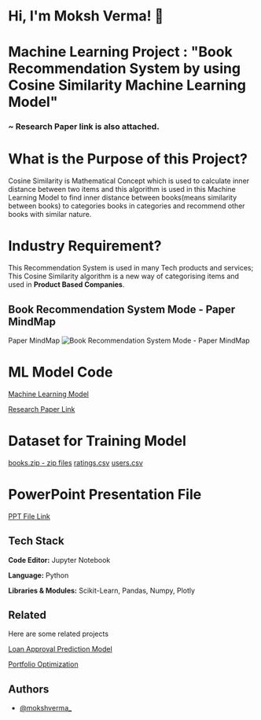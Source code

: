 # Hi, I'm Moksh Verma! 👋


# Machine Learning Project : "Book Recommendation System by using Cosine Similarity Machine Learning Model"
### ~ Research Paper link is also attached.


# What is the Purpose of this Project?

Cosine Similarity is Mathematical Concept which is used to calculate inner distance between two items and this algorithm is used in this Machine Learning Model to find inner distance between books(means similarity between books) to categories books in categories and recommend other books with similar nature.

# Industry Requirement?

This Recommendation System is used in many Tech products and services; This Cosine Similarity algorithm is a new way of categorising items and used in **Product Based Companies**.

## Book Recommendation System Mode - Paper MindMap

Paper MindMap
![Book Recommendation System Mode - Paper MindMap](https://github.com/mokshverma-dev/book-recommendation-system/blob/main/Book%20Recommendation%20System%20-%20Paper%20MindMap.png)

# ML Model Code

[Machine Learning Model](https://github.com/mokshverma-dev/book-recommendation-system/blob/main/book-recommender-system.ipynb)

[Research Paper Link](https://ijrpr.com/uploads/V5ISSUE5/IJRPR28293.pdf)

# Dataset for Training Model

[books.zip - zip files](https://github.com/mokshverma-dev/book-recommendation-system/blob/main/Books.zip)
[ratings.csv](https://github.com/mokshverma-dev/book-recommendation-system/blob/main/Ratings.csv)
[users.csv](https://github.com/mokshverma-dev/book-recommendation-system/blob/main/Users.csv)

# PowerPoint Presentation File

[PPT File Link](https://github.com/mokshverma-dev/book-recommendation-system/blob/main/Book%20Recommendation%20System.pptx)

## Tech Stack

**Code Editor:**   Jupyter Notebook

**Language:**   Python

**Libraries & Modules:**  Scikit-Learn, Pandas, Numpy, Plotly


## Related

Here are some related projects

[Loan Approval Prediction Model](https://github.com/mokshverma-dev/loan-approval-prediction-model)

[Portfolio Optimization](https://github.com/mokshverma-dev/portfolio-optimization)


## Authors

- [@mokshverma_](https://www.linkedin.com/in/mokshverma/)
